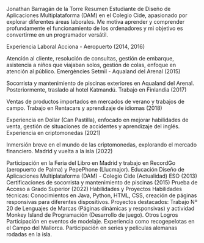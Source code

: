 Jonathan Barragán de la Torre
Resumen
Estudiante de Diseño de Aplicaciones Multiplataforma (DAM) en el Colegio Cide, apasionado por explorar diferentes áreas laborales. Me motiva aprender y comprender profundamente el funcionamiento de los ordenadores y mi objetivo es convertirme en un programador versátil.

Experiencia Laboral
Acciona - Aeropuerto (2014, 2016)

Atención al cliente, resolución de consultas, gestión de embarque, asistencia a niños que viajaban solos, gestión de colas, enfoque en atención al público.
Emergències Setmil - Aqualand del Arenal (2015)

Socorrista y mantenimiento de piscinas exteriores en Aqualand del Arenal. Posteriormente, traslado al hotel Katmandú.
Trabajo en Finlandia (2017)

Ventas de productos importados en mercados de verano y trabajos de campo.
Trabajo en Rentacars y aprendizaje de idiomas (2018)

Experiencia en Dollar (Can Pastilla), enfocado en mejorar habilidades de venta, gestión de situaciones de accidentes y aprendizaje del inglés.
Experiencia en criptomonedas (2021)

Inmersión breve en el mundo de las criptomonedas, explorando el mercado financiero.
Madrid y vuelta a la isla (2022)

Participación en la Feria del Libro en Madrid y trabajo en RecordGo (aeropuerto de Palma) y PepePhone (Llucmajor).
Educación
Diseño de Aplicaciones Multiplataforma (DAM) - Colegio Cide (Actualidad)
ESO (2013)
Certificaciones de socorrista y mantenimiento de piscinas (2015)
Prueba de Acceso a Grado Superior (2022)
Habilidades y Proyectos
Habilidades técnicas: Conocimientos en Java, Python, HTML, CSS, creación de páginas responsivas para diferentes dispositivos.
Proyectos destacados: Trabajo Nº 20 de Lenguajes de Marcas (Páginas dinámicas y responsivas) y actividad Monkey Island de Programación (Desarrollo de juego).
Otros Logros
Participación en eventos de modelaje.
Experiencia como recogepelotas en el Campo del Mallorca.
Participación en series y películas alemanas rodadas en la isla.
